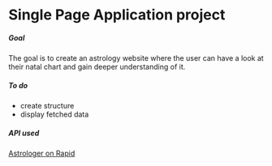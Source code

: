 # Single Page Application project

##### Goal

The goal is to create an astrology website where the user can have a look at their natal chart and gain deeper understanding of it.

##### To do

- create structure
- display fetched data

##### API used

[Astrologer on Rapid](www.google.com)
